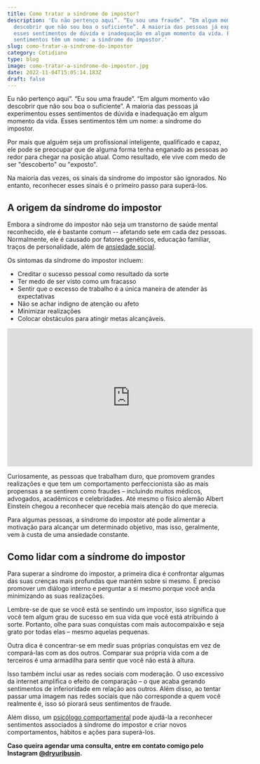 ```yaml
---
title: Como tratar a síndrome do impostor?
description: 'Eu não pertenço aqui”. “Eu sou uma fraude”. “Em algum momento vão
  descobrir que não sou boa o suficiente”. A maioria das pessoas já experimentou
  esses sentimentos de dúvida e inadequação em algum momento da vida. Esses
  sentimentos têm um nome: a síndrome do impostor.'
slug: como-tratar-a-sindrome-do-impostor
category: Cotidiano
type: blog
image: como-tratar-a-sindrome-do-impostor.jpg
date: 2022-11-04T15:05:14.183Z
draft: false
---
```


Eu não pertenço aqui”. “Eu sou uma fraude”. “Em algum momento vão descobrir que não sou boa o suficiente”. A maioria das pessoas já experimentou esses sentimentos de dúvida e inadequação em algum momento da vida. Esses sentimentos têm um nome: a síndrome do impostor.

Por mais que alguém seja um profissional inteligente, qualificado e capaz, ele pode se preocupar que de alguma forma tenha enganado as pessoas ao redor para chegar na posição atual. Como resultado, ele vive com medo de ser "descoberto" ou "exposto".

Na maioria das vezes, os sinais da síndrome do impostor são ignorados. No entanto, reconhecer esses sinais é o primeiro passo para superá-los.

## []()A origem da síndrome do impostor

Embora a síndrome do impostor não seja um transtorno de saúde mental reconhecido, ele é bastante comum -- afetando sete em cada dez pessoas. Normalmente, ele é causado por fatores genéticos, educação familiar, traços de personalidade, além de [ansiedade social](https://yuribusin.com.br/ansiedade-social-entenda-o-que-e/).

Os sintomas da síndrome do impostor incluem:

- Creditar o sucesso pessoal como resultado da sorte
- Ter medo de ser visto como um fracasso
- Sentir que o excesso de trabalho é a única maneira de atender às expectativas
- Não se achar indigno de atenção ou afeto
- Minimizar realizações
- Colocar obstáculos para atingir metas alcançáveis.

<iframe width="560" height="315" src="https://www.youtube.com/embed/C5nvkORuTNI" title="YouTube video player" frameborder="0" allow="accelerometer; autoplay; clipboard-write; encrypted-media; gyroscope; picture-in-picture" allowfullscreen></iframe>

Curiosamente, as pessoas que trabalham duro, que promovem grandes realizações e que tem um comportamento perfeccionista são as mais propensas a se sentirem como fraudes – incluindo muitos médicos, advogados, acadêmicos e celebridades. Até mesmo o físico alemão Albert Einstein chegou a reconhecer que recebia mais atenção do que merecia.

Para algumas pessoas, a síndrome do impostor até pode alimentar a motivação para alcançar um determinado objetivo, mas isso, geralmente, vem à custa de uma ansiedade constante.

## []()Como lidar com a síndrome do impostor

Para superar a síndrome do impostor, a primeira dica é confrontar algumas das suas crenças mais profundas que mantém sobre si mesmo. É preciso promover um diálogo interno e perguntar a si mesmo porque você anda minimizando as suas realizações.

Lembre-se de que se você está se sentindo um impostor, isso significa que você tem algum grau de sucesso em sua vida que você está atribuindo à sorte. Portanto, olhe para suas conquistas com mais autocompaixão e seja grato por todas elas – mesmo aquelas pequenas.

Outra dica é concentrar-se em medir suas próprias conquistas em vez de compará-las com as dos outros. Comparar sua própria vida com a de terceiros é uma armadilha para sentir que você não está à altura.

Isso também inclui usar as redes sociais com moderação. O uso excessivo da internet amplifica o efeito de comparação – o que acaba gerando sentimentos de inferioridade em relação aos outros. Além disso, ao tentar passar uma imagem nas redes sociais que não corresponde a quem você realmente é, isso só piorará seus sentimentos de fraude.

Além disso, um [psicólogo comportamental](https://yuribusin.com.br/) pode ajudá-la a reconhecer sentimentos associados à síndrome do impostor e criar novos comportamentos, hábitos e ações para superá-los.

**Caso queira agendar uma consulta, entre em contato comigo pelo Instagram [@dryuribusin](https://www.instagram.com/dryuribusin/).**
